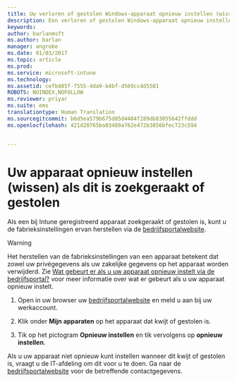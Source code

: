 ```yaml
---
title: Uw verloren of gestolen Windows-apparaat opnieuw instellen (wissen) | Microsoft Docs
description: Een verloren of gestolen Windows-apparaat opnieuw instellen
keywords: 
author: barlanmsft
ms.author: barlan
manager: angrobe
ms.date: 01/03/2017
ms.topic: article
ms.prod: 
ms.service: microsoft-intune
ms.technology: 
ms.assetid: cefb485f-f555-4da9-b4bf-d569cc4d5581
ROBOTS: NOINDEX,NOFOLLOW
ms.reviewer: priyar
ms.suite: ems
translationtype: Human Translation
ms.sourcegitcommit: b6d5ea579b675d85d4404f289db83055642ffddd
ms.openlocfilehash: 421d20765ba03489a762e472b3856bfec723c594


---
```



# <a name="reset-erase-your-lost-or-stolen-device"></a>Uw apparaat opnieuw instellen (wissen) als dit is zoekgeraakt of gestolen

Als een bij Intune geregistreerd apparaat zoekgeraakt of gestolen is, kunt u de fabrieksinstellingen ervan herstellen via de [bedrijfsportalwebsite](http://portal.manage.microsoft.com).


> [!WARNING]
> Het herstellen van de fabrieksinstellingen van een apparaat betekent dat zowel uw privégegevens als uw zakelijke gegevens op het apparaat worden verwijderd. Zie [Wat gebeurt er als u uw apparaat opnieuw instelt via de bedrijfsportal?](what-happens-if-you-reset-your-device-using-the-company-portal-windows.md) voor meer informatie over wat er gebeurt als u uw apparaat opnieuw instelt.


1.  Open in uw browser uw [bedrijfsportalwebsite](http://portal.manage.microsoft.com) en meld u aan bij uw werkaccount.

2.  Klik onder **Mijn apparaten** op het apparaat dat kwijt of gestolen is.

3.  Tik op het pictogram **Opnieuw instellen** en tik vervolgens op **opnieuw instellen**.

Als u uw apparaat niet opnieuw kunt instellen wanneer dit kwijt of gestolen is, vraagt u de IT-afdeling om dit voor u te doen. Ga naar de [bedrijfsportalwebsite](http://portal.manage.microsoft.com) voor de betreffende contactgegevens.



<!--HONumber=Dec16_HO2-->


